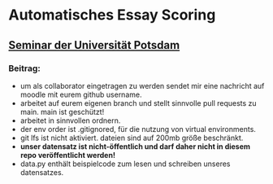 # Automatisches Essay Scoring
## [Seminar der Universität Potsdam](https://moodle2.uni-potsdam.de/course/view.php?id=39603)

### Beitrag:
- um als collaborator eingetragen zu werden sendet mir eine nachricht auf moodle mit eurem github username.
- arbeitet auf eurem eigenen branch und stellt sinnvolle pull requests zu main. main ist geschützt!
- arbeitet in sinnvollen ordnern.
- der env order ist .gitignored, für die nutzung von virtual environments.
- git lfs ist nicht aktiviert. dateien sind auf 200mb größe beschränkt.
- **unser datensatz ist nicht-öffentlich und darf daher nicht in diesem repo veröffentlicht werden!**
- data.py enthält beispielcode zum lesen und schreiben unseres datensatzes.
